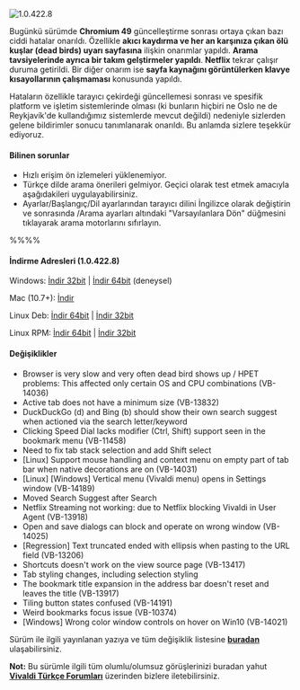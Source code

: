 ![1.0.422.8](http://res.cloudinary.com/vivaldi/image/upload/v1458117490/ss104228_airfpr.png#full-width)

Bugünkü sürümde **Chromium 49** güncelleştirme sonrası ortaya çıkan bazı ciddi hatalar onarıldı. Özellikle **akıcı kaydırma ve her an karşınıza çıkan ölü kuşlar (dead birds) uyarı sayfasına** ilişkin onarımlar yapıldı. **Arama tavsiyelerinde ayrıca bir takım gelştirmeler yapıldı**. **Netflix** tekrar çalışır duruma getirildi. Bir diğer onarım ise **sayfa kaynağını görüntülerken klavye kısayollarının çalışmaması** konusunda yapıldı.

Hataların özellikle tarayıcı çekirdeği güncellemesi sonrası ve spesifik platform ve işletim sistemlerinde olması (ki bunların hiçbiri ne Oslo ne de Reykjavík'de kullandığımız sistemlerde mevcut değildi) nedeniyle sizlerden gelene bildirimler sonucu tanımlanarak onarıldı. Bu anlamda sizlere teşekkür ediyoruz.


#### Bilinen sorunlar

* Hızlı erişim ön izlemeleri yüklenemiyor.
* Türkçe dilde arama önerileri gelmiyor. Geçici olarak test etmek amacıyla aşağıdakileri uygulayabilirsiniz.
 * Ayarlar/Başlangıç/Dil ayarlarından tarayıcı dilini İngilizce olarak değiştirin ve sonrasında /Arama ayarları altındaki "Varsayılanlara Dön" düğmesini tıklayarak arama motorlarını sıfırlayın.

%%%%

#### İndirme Adresleri (1.0.422.8)

  Windows: [İndir 32bit](https://vivaldi.com/download/download.php?f=Vivaldi.1.0.422.8.exe) | [İndir 64bit](https://vivaldi.com/download/download.php?f=Vivaldi.1.0.422.8.x64.exe) (deneysel)

Mac (10.7+): [İndir](https://vivaldi.com/download/download.php?f=Vivaldi.1.0.422.8.dmg)

Linux Deb: [İndir 64bit](https://vivaldi.com/download/download.php?f=vivaldi-snapshot_1.0.422.8-1_amd64.deb) | [İndir 32bit](https://vivaldi.com/download/download.php?f=vivaldi-snapshot_1.0.422.8-1_i386.de)

Linux RPM: [İndir 64bit](https://vivaldi.com/download/download.php?f=vivaldi-snapshot-1.0.422.8-1.x86_64.rpm) | [İndir 32bit](https://vivaldi.com/download/download.php?f=vivaldi-snapshot-1.0.422.8-1.i386.rpm)




#### Değişiklikler

* Browser is very slow and very often dead bird shows up / HPET problems: This affected only certain OS and CPU combinations (VB-14036)
* Active tab does not have a minimum size (VB-13832)
* DuckDuckGo (d) and Bing (b) should show their own search suggest when actioned via the search letter/keyword
* Clicking Speed Dial lacks modifier (Ctrl, Shift) support seen in the bookmark menu (VB-11458)
* Need to fix tab stack selection and add Shift select
* [Linux] Support mouse handling and context menu on empty part of tab bar when native decorations are on (VB-14031)
* [Linux] [Windows] Vertical menu (Vivaldi menu) opens in Settings window (VB-14189)
* Moved Search Suggest after Search
* Netflix Streaming not working: due to Netflix blocking Vivaldi in User Agent (VB-13918)
* Open and save dialogs can block and operate on wrong window (VB-14025)
* [Regression] Text truncated ended with ellipsis when pasting to the URL field (VB-13206)
* Shortcuts doesn't work on the view source page (VB-13417)
* Tab styling changes, including selection styling
* The bookmark title expansion in the address bar doesn't reset and leaves the title (VB-13917)
* Tiling button states confused (VB-14191)
* Weird bookmarks focus issue (VB-10374)
* [Windows] Wrong color window controls on hover on Win10 (VB-14021)

Sürüm ile ilgili yayınlanan yazıya ve tüm değişiklik listesine **[buradan](https://vivaldi.net/en-US/teamblog/93-snapshot-1-0-422-8-quick-fixup-for-issues-in-the-previous-snapshot)** ulaşabilirsiniz.

**Not:** Bu sürümle ilgili tüm olumlu/olumsuz görüşlerinizi buradan yahut **[Vivaldi Türkçe Forumları](https://vivaldi.net/forum/turkish)** üzerinden bizlere iletebilirsiniz.
